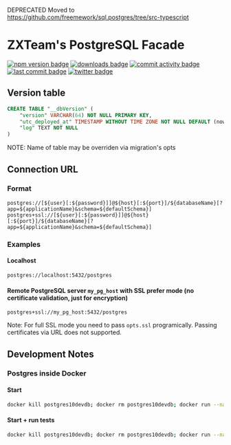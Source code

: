 DEPRECATED
Moved to https://github.com/freemework/sql.postgres/tree/src-typescript

# ZXTeam's PostgreSQL Facade
[![npm version badge](https://img.shields.io/npm/v/@zxteam/sql-postgres.svg)](https://www.npmjs.com/package/@zxteam/sql-postgres)
[![downloads badge](https://img.shields.io/npm/dm/@zxteam/sql-postgres.svg)](https://www.npmjs.com/package/@zxteam/sql-postgres)
[![commit activity badge](https://img.shields.io/github/commit-activity/m/zxteamorg/node.sql-postgres)](https://github.com/zxteamorg/node.sql-postgres/pulse)
[![last commit badge](https://img.shields.io/github/last-commit/zxteamorg/node.sql-postgres)](https://github.com/zxteamorg/node.sql-postgres/graphs/commit-activity)
[![twitter badge](https://img.shields.io/twitter/follow/zxteamorg?style=social&logo=twitter)](https://twitter.com/zxteamorg)


## Version table
```sql
CREATE TABLE "__dbVersion" (
	"version" VARCHAR(64) NOT NULL PRIMARY KEY,
	"utc_deployed_at" TIMESTAMP WITHOUT TIME ZONE NOT NULL DEFAULT (now() AT TIME ZONE 'utc'),
	"log" TEXT NOT NULL
)
```
NOTE: Name of table may be overriden via migration's opts

## Connection URL

### Format

```
postgres://[${user}[:${password}]]@${host}[:${port}]/${databaseName}[?app=${applicationName}&schema=${defaultSchema}]
postgres+ssl://[${user}[:${password}]]@${host}[:${port}]/${databaseName}[?app=${applicationName}&schema=${defaultSchema}]
```

### Examples

#### Localhost

```
postgres://localhost:5432/postgres
```

#### Remote PostgreSQL server `my_pg_host` with SSL prefer mode (no certificate validation, just for encryption)

```
postgres+ssl://my_pg_host:5432/postgres
```

Note: For full SSL mode you need to pass `opts.ssl` programically. Passing certificates via URL does not supported.

## Development Notes

### Postgres inside Docker

#### Start

```bash
docker kill postgres10devdb; docker rm postgres10devdb; docker run --name postgres10devdb --rm --publish 5432:5432 --detach zxteamorg/devel.postgres-10:20200914
```

#### Start + run tests

```bash
docker kill postgres10devdb; docker rm postgres10devdb; docker run --name postgres10devdb --rm --publish 5432:5432 --detach zxteamorg/devel.postgres-10:20200914; sleep 5; npm run build && npm run test:local
```

